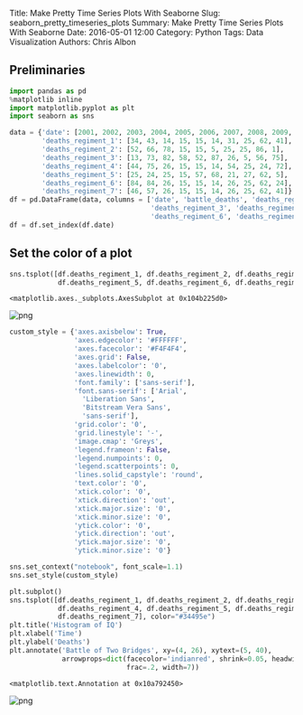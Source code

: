 Title: Make Pretty Time Series Plots With Seaborne
Slug: seaborn_pretty_timeseries_plots
Summary: Make Pretty Time Series Plots With Seaborne
Date: 2016-05-01 12:00
Category: Python
Tags: Data Visualization
Authors: Chris Albon



## Preliminaries


```python
import pandas as pd
%matplotlib inline
import matplotlib.pyplot as plt
import seaborn as sns
```


```python
data = {'date': [2001, 2002, 2003, 2004, 2005, 2006, 2007, 2008, 2009, 2010], 
        'deaths_regiment_1': [34, 43, 14, 15, 15, 14, 31, 25, 62, 41],
        'deaths_regiment_2': [52, 66, 78, 15, 15, 5, 25, 25, 86, 1],
        'deaths_regiment_3': [13, 73, 82, 58, 52, 87, 26, 5, 56, 75],
        'deaths_regiment_4': [44, 75, 26, 15, 15, 14, 54, 25, 24, 72],
        'deaths_regiment_5': [25, 24, 25, 15, 57, 68, 21, 27, 62, 5],
        'deaths_regiment_6': [84, 84, 26, 15, 15, 14, 26, 25, 62, 24],
        'deaths_regiment_7': [46, 57, 26, 15, 15, 14, 26, 25, 62, 41]}
df = pd.DataFrame(data, columns = ['date', 'battle_deaths', 'deaths_regiment_1', 'deaths_regiment_2',
                                   'deaths_regiment_3', 'deaths_regiment_4', 'deaths_regiment_5',
                                   'deaths_regiment_6', 'deaths_regiment_7'])
df = df.set_index(df.date)
```

## Set the color of a plot


```python
sns.tsplot([df.deaths_regiment_1, df.deaths_regiment_2, df.deaths_regiment_3, df.deaths_regiment_4,
            df.deaths_regiment_5, df.deaths_regiment_6, df.deaths_regiment_7])
```




    <matplotlib.axes._subplots.AxesSubplot at 0x104b225d0>




![png]({filename}/images/seaborn_pretty_timeseries_plots/output_5_1.png)



```python
custom_style = {'axes.axisbelow': True,
                'axes.edgecolor': '#FFFFFF',
                'axes.facecolor': '#F4F4F4',
                'axes.grid': False,
                'axes.labelcolor': '0',
                'axes.linewidth': 0,
                'font.family': ['sans-serif'],
                'font.sans-serif': ['Arial',
                  'Liberation Sans',
                  'Bitstream Vera Sans',
                  'sans-serif'],
                'grid.color': '0',
                'grid.linestyle': '-',
                'image.cmap': 'Greys',
                'legend.frameon': False,
                'legend.numpoints': 0,
                'legend.scatterpoints': 0,
                'lines.solid_capstyle': 'round',
                'text.color': '0',
                'xtick.color': '0',
                'xtick.direction': 'out',
                'xtick.major.size': '0',
                'xtick.minor.size': '0',
                'ytick.color': '0',
                'ytick.direction': 'out',
                'ytick.major.size': '0',
                'ytick.minor.size': '0'}

sns.set_context("notebook", font_scale=1.1)
sns.set_style(custom_style)

plt.subplot()
sns.tsplot([df.deaths_regiment_1, df.deaths_regiment_2, df.deaths_regiment_3, 
            df.deaths_regiment_4, df.deaths_regiment_5, df.deaths_regiment_6, 
            df.deaths_regiment_7], color="#34495e")
plt.title('Histogram of IQ')
plt.xlabel('Time')
plt.ylabel('Deaths')
plt.annotate('Battle of Two Bridges', xy=(4, 26), xytext=(5, 40),
             arrowprops=dict(facecolor='indianred', shrink=0.05, headwidth=20, 
                             frac=.2, width=7))
```




    <matplotlib.text.Annotation at 0x10a792450>




![png]({filename}/images/seaborn_pretty_timeseries_plots/output_6_1.png)


